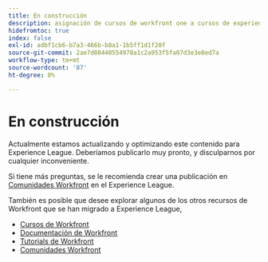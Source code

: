 ```yaml
---
title: En construcción
description: asignación de cursos de workfront one a cursos de experience league
hidefromtoc: true
index: false
exl-id: adbf1cb6-b7a3-466b-b8a1-1b5ff1d1f20f
source-git-commit: 2ae7d08440554978a1c2a953f5fa07d3e3e8ed7a
workflow-type: tm+mt
source-wordcount: '87'
ht-degree: 0%

---
```


# En construcción

Actualmente estamos actualizando y optimizando este contenido para Experience League. Deberíamos publicarlo muy pronto, y disculparnos por cualquier inconveniente.

Si tiene más preguntas, se le recomienda crear una publicación en [Comunidades Workfront](https://experienceleaguecommunities.adobe.com/t5/workfront/ct-p/workfront) en el Experience League.

También es posible que desee explorar algunos de los otros recursos de Workfront que se han migrado a Experience League,

* [Cursos de Workfront](https://experienceleague.adobe.com/?lang=en&amp;Solution=Workfront#courses)
* [Documentación de Workfront](https://experienceleague.adobe.com/docs/workfront.html)
* [Tutorials de Workfront](https://experienceleague.adobe.com/docs/workfront-learn/tutorials-workfront/home.html)
* [Comunidades Workfront](https://experienceleaguecommunities.adobe.com/t5/workfront/ct-p/workfront)
